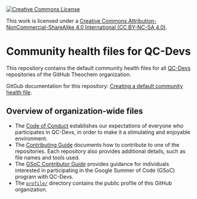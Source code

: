 [![Creative Commons License](https://i.creativecommons.org/l/by-nc-sa/4.0/88x31.png)](http://creativecommons.org/licenses/by-nc-sa/4.0/)

This work is licensed under a [Creative Commons Attribution-NonCommercial-ShareAlike 4.0 International (CC BY-NC-SA 4.0)](http://creativecommons.org/licenses/by-nc-sa/4.0/).

# Community health files for QC-Devs

This repository contains the default community health files
for all [QC-Devs](https://qcdevs.org/) repositories of the GitHub Theochem organization.

GitGub documentation for this repository:
[Creating a default community health file](https://docs.github.com/en/communities/setting-up-your-project-for-healthy-contributions/creating-a-default-community-health-file).


## Overview of organization-wide files

- The [Code of Conduct](CODE_OF_CONDUCT.md)
  establishes our expectations of everyone who participates in QC-Devs,
  in order to make it a stimulating and enjoyable environment.
- The [Contributing Guide](CONTRIBUTING.md)
  documents how to contribute to one of the repositories.
  Each repository also provides additional details, such as file names and tools used.
- The [GSoC Contributor Guide](GSoC.md)
  provides guidance for individuals interested in participating
  in the Google Summer of Code (GSoC) program with QC-Devs.
- The [`profile/`](profile/) directory
  contains the public profile of this GitHub organization.
